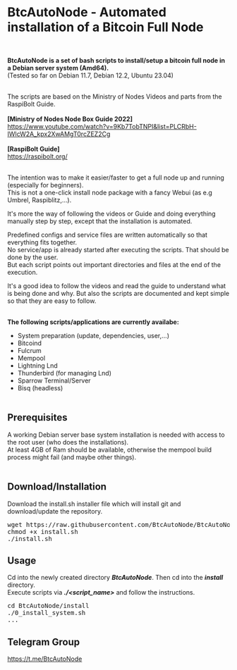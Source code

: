 # BtcAutoNode - Automated installation of a Bitcoin Full Node
<br>

**BtcAutoNode is a set of bash scripts to install/setup a bitcoin full node in a Debian server system (Amd64).**<br>
(Tested so far on Debian 11.7, Debian 12.2, Ubuntu 23.04)<br><br>

The scripts are based on the Ministry of Nodes Videos and parts from the RaspiBolt Guide.<br><br>
**[Ministry of Nodes Node Box Guide 2022]**<br>
https://www.youtube.com/watch?v=9Kb7TobTNPI&list=PLCRbH-IWlcW2A_kpx2XwAMgT0rcZEZ2Cg<br><br>
**[RaspiBolt Guide]**<br>
https://raspibolt.org/<br><br>

The intention was to make it easier/faster to get a full node up and running (especially for beginners).<br>
This is not a one-click install node package with a fancy Webui (as e.g Umbrel, Raspiblitz,...).<br>

It's more the way of following the videos or Guide and doing everything manually step by step, except that the installation is automated.<br>

Predefined configs and service files are written automatically so that everything fits together.<br>
No service/app is already started after executing the scripts. That should be done by the user.<br>
But each script points out important directories and files at the end of the execution.<br>

It's a good idea to follow the videos and read the guide to understand what is being done and why. But also the scripts are documented and kept simple so that they are easy to follow.<br><br>

**The following scripts/applications are currently availabe:**
- System preparation (update, dependencies, user,...)
- Bitcoind
- Fulcrum
- Mempool
- Lightning Lnd
- Thunderbird (for managing Lnd)
- Sparrow Terminal/Server
- Bisq (headless)
<br><br>

## Prerequisites
A working Debian server base system installation is needed with access to the root user (who does the installations).<br>
At least 4GB of Ram should be available, otherwise the mempool build process might fail (and maybe other things).
<br><br>

## Download/Installation
Download the install.sh installer file which will install git and download/update the repository.<br>
<pre>
wget https://raw.githubusercontent.com/BtcAutoNode/BtcAutoNode/master/install.sh
chmod +x install.sh
./install.sh
</pre>

## Usage
Cd into the newly created directory ***BtcAutoNode***. Then cd into the ***install*** directory.<br>
Execute scripts via ***./<script_name>*** and follow the instructions.<br>
<pre>
cd BtcAutoNode/install
./0_install_system.sh
...
</pre>

## Telegram Group
https://t.me/BtcAutoNode
<br>
